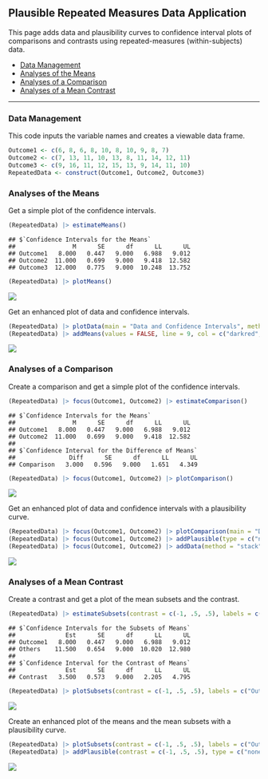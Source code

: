 
## Plausible Repeated Measures Data Application

This page adds data and plausibility curves to confidence interval plots
of comparisons and contrasts using repeated-measures (within-subjects)
data.

- [Data Management](#data-management)
- [Analyses of the Means](#analyses-of-the-means)
- [Analyses of a Comparison](#analyses-of-a-comparison)
- [Analyses of a Mean Contrast](#analyses-of-a-mean-contrast)

------------------------------------------------------------------------

### Data Management

This code inputs the variable names and creates a viewable data frame.

``` r
Outcome1 <- c(6, 8, 6, 8, 10, 8, 10, 9, 8, 7)
Outcome2 <- c(7, 13, 11, 10, 13, 8, 11, 14, 12, 11)
Outcome3 <- c(9, 16, 11, 12, 15, 13, 9, 14, 11, 10)
RepeatedData <- construct(Outcome1, Outcome2, Outcome3)
```

### Analyses of the Means

Get a simple plot of the confidence intervals.

``` r
(RepeatedData) |> estimateMeans()
```

    ## $`Confidence Intervals for the Means`
    ##                M      SE      df      LL      UL
    ## Outcome1   8.000   0.447   9.000   6.988   9.012
    ## Outcome2  11.000   0.699   9.000   9.418  12.582
    ## Outcome3  12.000   0.775   9.000  10.248  13.752

``` r
(RepeatedData) |> plotMeans()
```

![](figures/Plausible-Repeated-ConfidenceA-1.png)<!-- -->

Get an enhanced plot of data and confidence intervals.

``` r
(RepeatedData) |> plotData(main = "Data and Confidence Intervals", method = "stack", col = c("darkred", "darkblue", "darkgoldenrod"))
(RepeatedData) |> addMeans(values = FALSE, line = 9, col = c("darkred", "darkblue", "darkgoldenrod"))
```

![](figures/Plausible-Repeated-ConfidenceB-1.png)<!-- -->

### Analyses of a Comparison

Create a comparison and get a simple plot of the confidence intervals.

``` r
(RepeatedData) |> focus(Outcome1, Outcome2) |> estimateComparison()
```

    ## $`Confidence Intervals for the Means`
    ##                M      SE      df      LL      UL
    ## Outcome1   8.000   0.447   9.000   6.988   9.012
    ## Outcome2  11.000   0.699   9.000   9.418  12.582
    ## 
    ## $`Confidence Interval for the Difference of Means`
    ##               Diff      SE      df      LL      UL
    ## Comparison   3.000   0.596   9.000   1.651   4.349

``` r
(RepeatedData) |> focus(Outcome1, Outcome2) |> plotComparison()
```

![](figures/Plausible-Repeated-ComparisonA-1.png)<!-- -->

Get an enhanced plot of data and confidence intervals with a
plausibility curve.

``` r
(RepeatedData) |> focus(Outcome1, Outcome2) |> plotComparison(main = "Data, Confidence Intervals, and a Plausibility Curve", ylim = c(0, 20), values = FALSE, col = c("darkred", "darkblue", "black"))
(RepeatedData) |> focus(Outcome1, Outcome2) |> addPlausible(type = c("none", "none", "right"), col = c("darkred", "darkblue", "black"))
(RepeatedData) |> focus(Outcome1, Outcome2) |> addData(method = "stack", col = c("darkred", "darkblue", "black"))
```

![](figures/Plausible-Repeated-ComparisonB-1.png)<!-- -->

### Analyses of a Mean Contrast

Create a contrast and get a plot of the mean subsets and the contrast.

``` r
(RepeatedData) |> estimateSubsets(contrast = c(-1, .5, .5), labels = c("Outcome1", "Others"))
```

    ## $`Confidence Intervals for the Subsets of Means`
    ##              Est      SE      df      LL      UL
    ## Outcome1   8.000   0.447   9.000   6.988   9.012
    ## Others    11.500   0.654   9.000  10.020  12.980
    ## 
    ## $`Confidence Interval for the Contrast of Means`
    ##              Est      SE      df      LL      UL
    ## Contrast   3.500   0.573   9.000   2.205   4.795

``` r
(RepeatedData) |> plotSubsets(contrast = c(-1, .5, .5), labels = c("Outcome1", "Others"))
```

![](figures/Plausible-Repeated-ContrastA-1.png)<!-- -->

Create an enhanced plot of the means and the mean subsets with a
plausibility curve.

``` r
(RepeatedData) |> plotSubsets(contrast = c(-1, .5, .5), labels = c("Outcome1", "Others"), main = "Confidence Intervals and a Plausibility Curve", ylim = c(0, 20), values = FALSE, col = c("darkred", "darkblue", "black"))
(RepeatedData) |> addPlausible(contrast = c(-1, .5, .5), type = c("none", "none", "right"), col = c("darkred", "darkblue", "black"))
```

![](figures/Plausible-Repeated-ContrastB-1.png)<!-- -->
